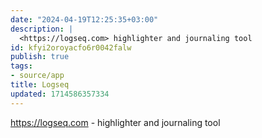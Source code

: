 ```yaml
---
date: "2024-04-19T12:25:35+03:00"
description: |
  <https://logseq.com> highlighter and journaling tool
id: kfyi2oroyacfo6r0042falw
publish: true
tags:
- source/app
title: Logseq
updated: 1714586357334
---
```


<https://logseq.com> - highlighter and journaling tool